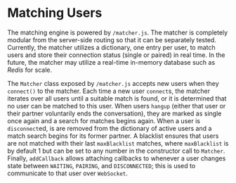 # Matching Users

The matching engine is powered by `/matcher.js`. The matcher is completely modular from the server-side routing so that it can be separately tested. Currently, the matcher utilizes a dictionary, one entry per user, to match users and store their connection status (single or paired) in real time. In the future, the matcher may utilize a real-time in-memory database such as *Redis* for scale.

The `Matcher` class exposed by `/matcher.js` accepts new users when they `connect()` to the matcher. Each time a new user `connect`s, the matcher iterates over all users until a suitable match is found, or it is determined that no user can be matched to this user. When users `hangup` (either that user or their partner voluntarily ends the conversation), they are marked as single once again and a search for matches begins again. When a user is `disconnect`ed, is are removed from the dictionary of active users and a match search begins for its former partner. A blacklist ensures that users are not matched with their last `maxBlacklist` matches, where `maxBlacklist` is by default 1 but can be set to any number in the constructor call to `Matcher`. Finally, `addCallback` allows attaching callbacks to whenever a user changes state between `WAITING`, `PAIRING`, and `DISCONNECTED`; this is used to communicate to that user over `WebSocket`.